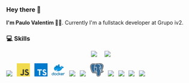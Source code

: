 ### Hey there 👋

**I'm Paulo Valentim 👨‍🚀**. Currently I'm a fullstack developer at Grupo iv2.


### :computer: Skills

<p align="center">
  <a>
    <img height="165em" src="https://github-readme-stats.vercel.app/api?username=quinamilena&show_icons=true&theme=dracula&include_all_commits=true&count_private=true" />
  </a>
  &nbsp
  &nbsp
  <a>
    <img src="https://github-readme-stats.vercel.app/api/top-langs/?username=quinamilena&layout=compact&theme=dracula" />
  </a>
</p>

<p>
<img src="https://image.flaticon.com/icons/png/512/226/226770.png" height="35px"/>
&nbsp; 
<img src="https://raw.githubusercontent.com/github/explore/80688e429a7d4ef2fca1e82350fe8e3517d3494d/topics/javascript/javascript.png" height="35px"/>
&nbsp;  
<img src="https://raw.githubusercontent.com/github/explore/80688e429a7d4ef2fca1e82350fe8e3517d3494d/topics/typescript/typescript.png" height="35px"/>
&nbsp;
<img src="https://raw.githubusercontent.com/github/explore/80688e429a7d4ef2fca1e82350fe8e3517d3494d/topics/docker/docker.png" height="35px"/>
&nbsp;
<img src="https://www.mysql.com/common/logos/logo-mysql-170x115.png" height="35px"/>
&nbsp;
<img src="https://img.icons8.com/color/452/mongodb.png" height="35px"/>
&nbsp;
<img src="https://raw.githubusercontent.com/github/explore/80688e429a7d4ef2fca1e82350fe8e3517d3494d/topics/postgresql/postgresql.png" height="35px"/> 
&nbsp;
<img src="https://cdn4.iconfinder.com/data/icons/redis-2/1451/Untitled-2-512.png" height="35px"/> 
&nbsp;
<img src="https://img.icons8.com/color/452/firebase.png" height="35px" />
&nbsp;
<img src="https://seeklogo.com/images/F/figma-logo-E4E21D3AEA-seeklogo.com.png" height="35px" />
&nbsp;  
<img src="https://sdtimes.com/wp-content/uploads/2018/04/1_tfZa4vsI6UusJYt_fzvGnQ.png" height="35px" />   
&nbsp;

   
</p>

